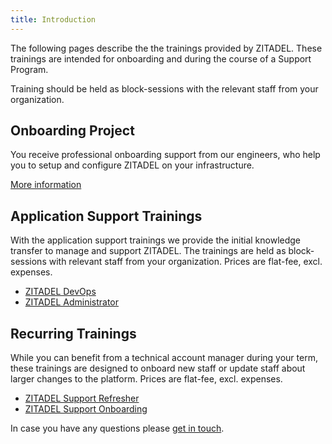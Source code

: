 ```yaml
---
title: Introduction
---
```


The following pages describe the the trainings provided by ZITADEL. These
trainings are intended for onboarding and during the course of a Support
Program.

Training should be held as block-sessions with the relevant staff from your
organization.

## Onboarding Project

You receive professional onboarding support from our engineers, who help you to
setup and configure ZITADEL on your infrastructure.

[More information](project)

## Application Support Trainings

With the application support trainings we provide the initial knowledge transfer
to manage and support ZITADEL. The trainings are held as block-sessions with
relevant staff from your organization. Prices are flat-fee, excl. expenses.

- [ZITADEL DevOps](application#zitadel-devops)
- [ZITADEL Administrator](application#zitadel-administrator)

## Recurring Trainings

While you can benefit from a technical account manager during your term, these
trainings are designed to onboard new staff or update staff about larger changes
to the platform. Prices are flat-fee, excl. expenses.

- [ZITADEL Support Refresher](recurring#zitadel-support-refresher)
- [ZITADEL Support Onboarding](recurring#zitadel-support-onboarding)

In case you have any questions please
[get in touch](https://zitadel.com/contact).
